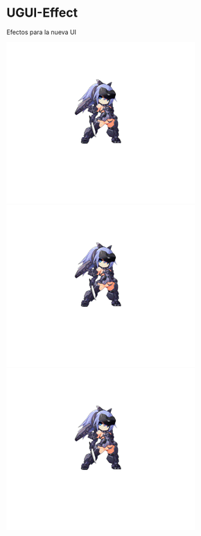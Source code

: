 # UGUI-Effect
Efectos para la nueva UI

![01][1]![02][2]![03][3]

[1]: https://github.com/MoonAntonio/UGUI-Effect/blob/master/res/BlendColor.gif
[2]: https://github.com/MoonAntonio/UGUI-Effect/blob/master/res/GradientAlpha.gif
[3]: https://github.com/MoonAntonio/UGUI-Effect/blob/master/res/GradientColor.gif

